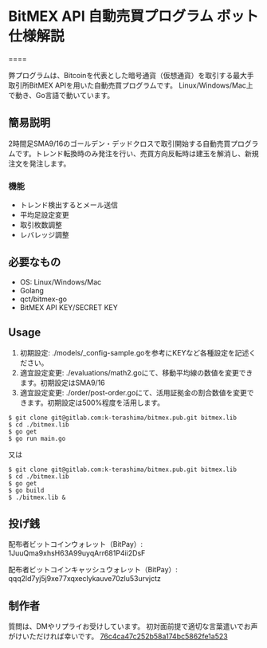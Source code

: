 # BitMEX API 自動売買プログラム ボット仕様解説
====

弊プログラムは、Bitcoinを代表とした暗号通貨（仮想通貨）を取引する最大手取引所BitMEX APIを用いた自動売買プログラムです。
Linux/Windows/Mac上で動き、Go言語で動いています。

## 簡易説明
2時間足SMA9/16のゴールデン・デッドクロスで取引開始する自動売買プログラムです。トレンド転換時のみ発注を行い、売買方向反転時は建玉を解消し、新規注文を発注します。  

### 機能
- トレンド検出するとメール送信
- 平均足設定変更
- 取引枚数調整
- レバレッジ調整

## 必要なもの
- OS: Linux/Windows/Mac
- Golang
- qct/bitmex-go
- BitMEX API KEY/SECRET KEY

## Usage  

1. 初期設定: ./models/\_config-sample.goを参考にKEYなど各種設定を記述ください。  
2. 適宜設定変更: ./evaluations/math2.goにて、移動平均線の数値を変更できます。初期設定はSMA9/16
3. 適宜設定変更: ./order/post-order.goにて、活用証拠金の割合数値を変更できます。初期設定は500%程度を活用します。

```
$ git clone git@gitlab.com:k-terashima/bitmex.pub.git bitmex.lib
$ cd ./bitmex.lib
$ go get
$ go run main.go
```

又は

```
$ git clone git@gitlab.com:k-terashima/bitmex.pub.git bitmex.lib
$ cd ./bitmex.lib
$ go get
$ go build
$ ./bitmex.lib &
```


## 投げ銭
配布者ビットコインウォレット（BitPay）:
1JuuQma9xhsH63A99uyqArr681P4ii2DsF

配布者ビットコインキャッシュウォレット（BitPay）:
qqq2ld7yj5j9xe77xqxeclykauve70zlu53urvjctz


## 制作者
質問は、DMやリプライお受けしています。
初対面前提で適切な言葉遣いでお声がけいただければ幸いです。
[76c4ca47c252b58a174bc5862fe1a523](https://twitter.com/numbTrade)
